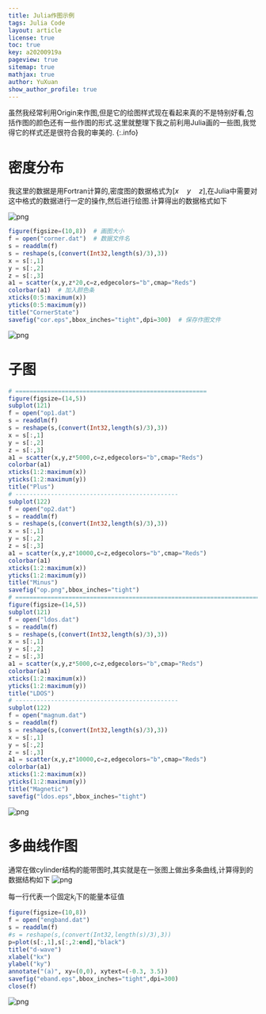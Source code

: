 ```yaml
---
title: Julia作图示例 
tags: Julia Code
layout: article
license: true
toc: true
key: a20200919a
pageview: true
sitemap: true
mathjax: true
author: YuXuan
show_author_profile: true
---
```

虽然我经常利用Origin来作图,但是它的绘图样式现在看起来真的不是特别好看,包括作图的颜色还有一些作图的形式.这里就整理下我之前利用Julia画的一些图,我觉得它的样式还是很符合我的审美的.
{:.info}
<!--more-->
# 密度分布
我这里的数据是用Fortran计算的,密度图的数据格式为$[x \quad y\quad z]$,在Julia中需要对这中格式的数据进行一定的操作,然后进行绘图.计算得出的数据格式如下

![png](/assets/images/Julia/j1.png)

```julia
figure(figsize=(10,8))  # 画图大小
f = open("corner.dat")  # 数据文件名
s = readdlm(f)
s = reshape(s,(convert(Int32,length(s)/3),3))
x = s[:,1]
y = s[:,2]
z = s[:,3]
a1 = scatter(x,y,z*20,c=z,edgecolors="b",cmap="Reds")
colorbar(a1)  # 加入颜色条
xticks(0:5:maximum(x))
yticks(0:5:maximum(y))
title("CornerState")
savefig("cor.eps",bbox_inches="tight",dpi=300)  # 保存作图文件
```

![png](/assets/images/Julia/j2.png)

# 子图
```julia
# ======================================================
figure(figsize=(14,5))
subplot(121)
f = open("op1.dat")
s = readdlm(f)
s = reshape(s,(convert(Int32,length(s)/3),3))
x = s[:,1]
y = s[:,2]
z = s[:,3]
a1 = scatter(x,y,z*5000,c=z,edgecolors="b",cmap="Reds")
colorbar(a1)
xticks(1:2:maximum(x))
yticks(1:2:maximum(y))
title("Plus")
# ----------------------------------------------
subplot(122)
f = open("op2.dat")
s = readdlm(f)
s = reshape(s,(convert(Int32,length(s)/3),3))
x = s[:,1]
y = s[:,2]
z = s[:,3]
a1 = scatter(x,y,z*10000,c=z,edgecolors="b",cmap="Reds")
colorbar(a1)
xticks(1:2:maximum(x))
yticks(1:2:maximum(y))
title("Minus")
savefig("op.png",bbox_inches="tight")
# ==========================================================================================
figure(figsize=(14,5))
subplot(121)
f = open("ldos.dat")
s = readdlm(f)
s = reshape(s,(convert(Int32,length(s)/3),3))
x = s[:,1]
y = s[:,2]
z = s[:,3]
a1 = scatter(x,y,z*5000,c=z,edgecolors="b",cmap="Reds")
colorbar(a1)
xticks(1:2:maximum(x))
yticks(1:2:maximum(y))
title("LDOS")
# ----------------------------------------------
subplot(122)
f = open("magnum.dat")
s = readdlm(f)
s = reshape(s,(convert(Int32,length(s)/3),3))
x = s[:,1]
y = s[:,2]
z = s[:,3]
a1 = scatter(x,y,z*10000,c=z,edgecolors="b",cmap="Reds")
colorbar(a1)
xticks(1:2:maximum(x))
yticks(1:2:maximum(y))
title("Magnetic")
savefig("ldos.eps",bbox_inches="tight")
```

![png](/assets/images/Julia/j3.png)

# 多曲线作图
通常在做cylinder结构的能带图时,其实就是在一张图上做出多条曲线,计算得到的数据结构如下
![png](/assets/images/Julia/j4.png)

每一行代表一个固定$k_i$下的能量本征值

```julia
figure(figsize=(10,8))
f = open("engband.dat")
s = readdlm(f)
#s = reshape(s,(convert(Int32,length(s)/3),3))
p=plot(s[:,1],s[:,2:end],"black")
title("d-wave")
xlabel("kx")
ylabel("ky")
annotate("(a)", xy=(0,0), xytext=(-0.3, 3.5))
savefig("eband.eps",bbox_inches="tight",dpi=300)
close(f)
```

![png](/assets/images/Julia/j5.png)
